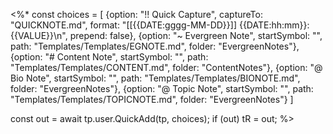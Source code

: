 <%*
const choices = [
	{option: "!! Quick Capture", captureTo: "QUICKNOTE.md", format: "[[{{DATE:gggg-MM-DD}}]] {{DATE:hh:mm}}: {{VALUE}}\n", prepend: false},
	{option: "~ Evergreen Note", startSymbol: "", path: "Templates/Templates/EGNOTE.md", folder: "EvergreenNotes"},
	{option: "# Content Note", startSymbol: "", path: "Templates/Templates/CONTENT.md", folder: "ContentNotes"},
	{option: "@ Bio Note", startSymbol: "", path: "Templates/Templates/BIONOTE.md", folder: "EvergreenNotes"},
	{option: "@ Topic Note", startSymbol: "", path: "Templates/Templates/TOPICNOTE.md", folder: "EvergreenNotes"}
]

const out = await tp.user.QuickAdd(tp, choices);
if (out) tR = out;
%>



